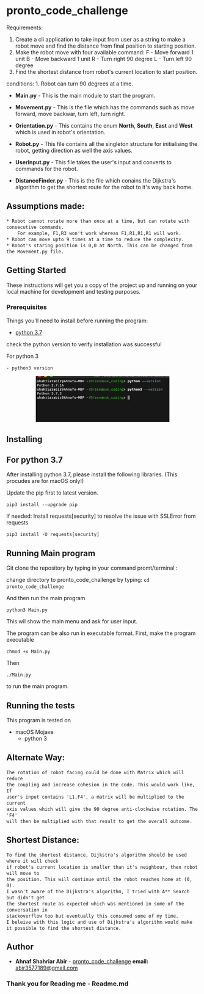 # pronto_code_challenge
Requirements:
1. Create a cli application to take input from user as a string to make a robot move and find the distance from final position to starting position.
2. Make the robot move with four available command:
	F - Move forward 1 unit
	B - Move backward 1 unit
	R - Turn right 90 degree
	L - Turn left 90 degree
3. Find the shortest distance from robot's current location to start position.

conditions:
	1. Robot can turn 90 degrees at a time.

* **Main.py** - This is the main module to start the program.

* **Movement.py** - This is the file which has the commands such as move forward, move backwar, turn left, turn right.

* **Orientation.py** - This contains the enum **North**, **South**, **East** and **West** which is used in robot's orientation.

* **Robot.py** - This file contains all the singleton structure for initialising the robot, getting direction as well the axis values.
* **UserInput.py** - This file takes the user's input and converts to commands for the robot.
* **DistanceFinder.py**  - This is the file which conains the Dijkstra's algorithm to get the shortest route for the robot to it's way back home.

## Assumptions made:
	* Robot cannot rotate more than once at a time, but can rotate with consecutive commands. 
		For example, F1,R3 won't work whereas F1,R1,R1,R1 will work.
	* Robot can move upto 9 times at a time to reduce the complexity.
	* Robot's staring position is 0,0 at North. This can be changed from the Movement.py file.
	
## Getting Started
These instructions will get you a copy of the project up and running on your local machine for development and testing purposes. 


### Prerequisites

Things you'll need to install before running the program:
* [python 3.7](https://www.python.org/downloads/release/python-373/)

check the python version to verify installation was successful

 For python 3
 ```
- python3 version
 ```
<p align="center">
  <img src="version_check.png" width="350" title="hover text">
</p>

 
## Installing

## For python 3.7
After installing python 3.7, please install the following libraries. (This procudes are for macOS only!)

Update the pip first to latest version.
 ```
pip3 install --upgrade pip
 ```

If needed:
Install requests[security] to resolve the issue with SSLError from requests
```
pip3 install -U requests[security]
```

## Running Main program
Git clone the repository by typing in your command promt/terminal :

change directory to pronto_code_challenge by typing:
``` cd 	pronto_code_challenge ```

And then run the main program
```
python3 Main.py
```
This wil show the main menu and ask for user input.



The program can be also run in executable format.
First, make the program executable
```
chmod +x Main.py 
```
Then 
```
./Main.py
```
to run the main program.

## Running the tests

This program is tested on 
- macOS Mojave 
   - python 3

## Alternate Way:
    The rotation of robot facing could be done with Matrix which will reduce 
    the coupling and increase cohesion in the code. This would work like, If 
    user's input contains 'L1,F4', a matrix will be multiplied to the current
    axis values which will give the 90 degree anti-clockwise rotation. The 'F4'
    will then be multiplied with that result to get the overall outcome. 
    
## Shortest Distance:
    To find the shortest distance, Dijkstra's algorithm should be used where it will check
    if robot's current location is smaller than it's neighbour, then robot will move to   
    the position. This will continue until the robot reaches home at (0, 0). 
    I wasn't aware of the Dijkstra's algorithm, I tried with A** Search but didn't get
    the shortest route as expected which was mentioned in some of the conversation in
    stackoverflow too but eventually this consumed some of my time. 
    I beleive with this logic and use of Dijkstra's algorithm would make
    it possible to find the shortest distance.
    

## Author

* **Ahnaf Shahriar Abir** - [pronto_code_challenge](https://github.com/AhnafShahriarAbir/pronto_code_challenge)
   **email:** abir3577189@gmail.com

### Thank you for Reading me          - Readme.md
